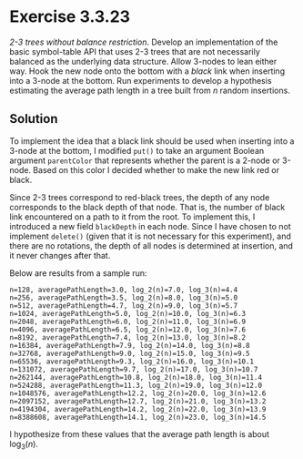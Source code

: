 # Exercise 3.3.23

*2-3 trees without balance restriction*. Develop an implementation of the basic
symbol-table API that uses 2-3 trees that are not necessarily balanced as the underlying
data structure. Allow 3-nodes to lean either way. Hook the new node onto the bottom with
a *black* link when inserting into a 3-node at the bottom. Run experiments to develop
a hypothesis estimating the average path length in a tree built from $n$ random insertions.

## Solution

To implement the idea that a black link should be used when inserting into a 3-node at the
bottom, I modified `put()` to take an argument Boolean argument `parentColor` that represents 
whether the parent is a 2-node or 3-node. Based on this color I decided whether to make the
new link red or black.

Since 2-3 trees correspond to red-black trees, the depth of any node corresponds to the
black depth of that node. That is, the number of black link encountered on a path
to it from the root. To implement this, I introduced a new field `blackDepth` in each node.
Since I have chosen to not implement `delete()` (given that  it is not necessary for this
experiment), and there are no rotations, the depth of all nodes is determined at insertion,
and it never changes after that.

Below are results from a sample run:

```text
n=128, averagePathLength=3.0, log_2(n)=7.0, log_3(n)=4.4
n=256, averagePathLength=3.5, log_2(n)=8.0, log_3(n)=5.0
n=512, averagePathLength=4.7, log_2(n)=9.0, log_3(n)=5.7
n=1024, averagePathLength=5.0, log_2(n)=10.0, log_3(n)=6.3
n=2048, averagePathLength=6.0, log_2(n)=11.0, log_3(n)=6.9
n=4096, averagePathLength=6.5, log_2(n)=12.0, log_3(n)=7.6
n=8192, averagePathLength=7.4, log_2(n)=13.0, log_3(n)=8.2
n=16384, averagePathLength=7.9, log_2(n)=14.0, log_3(n)=8.8
n=32768, averagePathLength=9.0, log_2(n)=15.0, log_3(n)=9.5
n=65536, averagePathLength=9.3, log_2(n)=16.0, log_3(n)=10.1
n=131072, averagePathLength=9.7, log_2(n)=17.0, log_3(n)=10.7
n=262144, averagePathLength=10.8, log_2(n)=18.0, log_3(n)=11.4
n=524288, averagePathLength=11.3, log_2(n)=19.0, log_3(n)=12.0
n=1048576, averagePathLength=12.2, log_2(n)=20.0, log_3(n)=12.6
n=2097152, averagePathLength=12.7, log_2(n)=21.0, log_3(n)=13.2
n=4194304, averagePathLength=14.2, log_2(n)=22.0, log_3(n)=13.9
n=8388608, averagePathLength=14.1, log_2(n)=23.0, log_3(n)=14.5
```

I hypothesize from these values that the average path length is about
$\log_3(n)$.